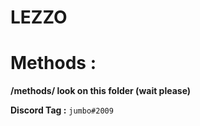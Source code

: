 # LEZZO

# Methods :

**/methods/ look on this folder (wait please)**




**Discord Tag :** 
```jumbo#2009```
